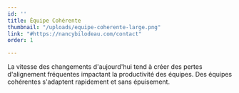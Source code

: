 ```yaml
---
id: ''
title: Équipe Cohérente
thumbnail: "/uploads/equipe-coherente-large.png"
link: "#https://nancybilodeau.com/contact"
order: 1

---
```

La vitesse des changements d'aujourd'hui tend à créer des pertes d'alignement fréquentes impactant la productivité des équipes. Des équipes cohérentes s'adaptent rapidement et sans épuisement.